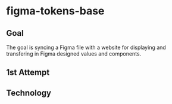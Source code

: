 # figma-tokens-base

## Goal

The goal is syncing a Figma file with a website for displaying and transfering in Figma designed values and components.

## 1st Attempt



## Technology



## 
